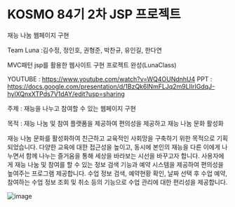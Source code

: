 # KOSMO 84기 2차 JSP 프로젝트
재능 나눔 웹페이지 구현

Team Luna :김수정, 정인호, 권형준, 박찬규, 유인길, 한다연

MVC패턴 jsp를 활용한 웹사이트 구현 프로젝트 완성(LunaClass)

YOUTUBE : https://www.youtube.com/watch?v=WQ4OUNdnhU4
PPT : https://docs.google.com/presentation/d/1BzQk6lNmFLJq2m9LIlrIGdqJ-hylXQnxXTPds7V1dAY/edit?usp=sharing

주제 : 재능을 나누고 참여할 수 있는 웹페이지 구현

목적 : 재능 나눔 및 참여 플랫폼을 제공하여 편의성을 제공하고 재능 나눔 문화 활성화

재능 나눔 문화를 활성화하여 친근하고 교육적인 사회망을 구축하기 위한 목적으로 기획되었습니다.
다양한 교육에 대한 접근성을 높이고, 동시에 본인의 재능을 다른 이에게 나누면서 함께 나누는 즐거움을 통해 세상을 바라보는 시선을 바꾸고자 합니다.
사용자에게 재능 나눔 및 참여를 할 수 있는 정보 검색 기능과 예약 시스템을 제공하여 편의성을 높여주는 프로그램 제공합니다.
수업 정보 검색, 예약현황 확인, 날짜 선택 후 수업 예약, 참여하는 수업 정보 조회 및 취소 등의 기능으로 수업 관리에 대한 편리성을 제공합니다.

![image](https://user-images.githubusercontent.com/82355307/131933758-d05135dc-c2cd-42f8-99b4-6a8a0b5ad9dd.png)

